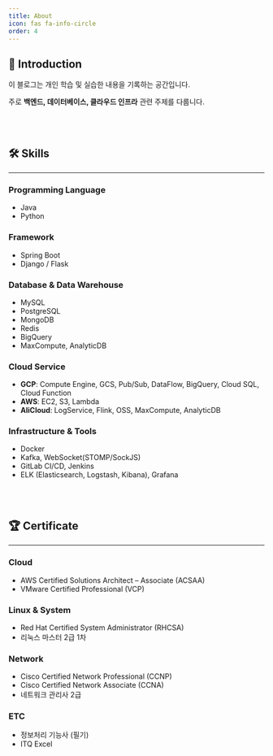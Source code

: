 ```yaml
---
title: About
icon: fas fa-info-circle
order: 4
---
```


## 📌 **Introduction**
이 블로그는 개인 학습 및 실습한 내용을 기록하는 공간입니다.   

주로 **백엔드, 데이터베이스, 클라우드 인프라** 관련 주제를 다룹니다. 

<br/><br/>

## 🛠️ **Skills**
---
### **Programming Language**
- Java  
- Python  

### **Framework**
- Spring Boot  
- Django / Flask

### **Database & Data Warehouse**
- MySQL  
- PostgreSQL  
- MongoDB  
- Redis  
- BigQuery  
- MaxCompute, AnalyticDB  

### **Cloud Service**
- **GCP**: Compute Engine, GCS, Pub/Sub, DataFlow, BigQuery, Cloud SQL, Cloud Function  
- **AWS**: EC2, S3, Lambda
- **AliCloud**: LogService, Flink, OSS, MaxCompute, AnalyticDB  

### **Infrastructure & Tools**
- Docker
- Kafka, WebSocket(STOMP/SockJS)  
- GitLab CI/CD, Jenkins 
- ELK (Elasticsearch, Logstash, Kibana), Grafana  

<br/><br/>

## 🏆 **Certificate**
---
### **Cloud**
- AWS Certified Solutions Architect – Associate (ACSAA)
- VMware Certified Professional (VCP)

### **Linux & System**
- Red Hat Certified System Administrator (RHCSA)
- 리눅스 마스터 2급 1차

### **Network**
- Cisco Certified Network Professional (CCNP)
- Cisco Certified Network Associate (CCNA)
- 네트워크 관리사 2급

### **ETC**
- 정보처리 기능사 (필기)
- ITQ Excel